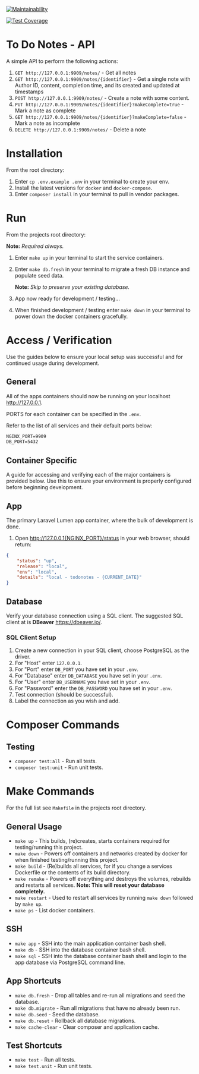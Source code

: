 [![Maintainability](https://api.codeclimate.com/v1/badges/3e79f811702828a15c4f/maintainability)](https://codeclimate.com/repos/5fbba591e9717c26f500064f/maintainability)

[![Test Coverage](https://api.codeclimate.com/v1/badges/3e79f811702828a15c4f/test_coverage)](https://codeclimate.com/repos/5fbba591e9717c26f500064f/test_coverage)

# To Do Notes - API

A simple API to perform the following actions:
1. `GET http://127.0.0.1:9909/notes/` - Get all notes
1. `GET http://127.0.0.1:9909/notes/{identifier}` - Get a single note with Author ID, content, completion time, and its created and updated at timestamps
1. `POST http://127.0.0.1:9909/notes/` - Create a note with some content.
1. `PUT http://127.0.0.1:9909/notes/{identifier}?makeComplete=true` - Mark a note as complete
1. `GET http://127.0.0.1:9909/notes/{identifier}?makeComplete=false` - Mark a note as incomplete
1. `DELETE http://127.0.0.1:9909/notes/` - Delete a note


# Installation

From the root directory:

1. Enter `cp .env.example .env` in your terminal to create your env.
1. Install the latest versions for `docker` and `docker-compose`.
1. Enter `composer install` in your terminal to pull in vendor packages.

# Run

From the projects root directory:

**Note:** *Required always.*

1. Enter `make up` in your terminal to start the service containers.
1. Enter `make db.fresh` in your terminal to migrate a fresh DB
    instance and populate seed data.

    **Note:** *Skip to preserve your existing database.*
1. App now ready for development / testing...
1. When finished development / testing enter `make down` in your terminal
    to power down the docker containers gracefully.

# Access / Verification

Use the guides below to ensure your local setup was successful and
for continued usage during development.

## General

All of the apps containers should now be running on your localhost
<http://127.0.0.1>.

PORTS for each container can be specified in the `.env`.

Refer to the list of all services and their default ports below:

```txt
NGINX_PORT=9909
DB_PORT=5432
```

## Container Specific

A guide for accessing and verifying each of the major containers is
provided below. Use this to ensure your environment is properly configured
before beginning development.

## App

The primary Laravel Lumen app container, where the bulk of development is done.

1. Open <http://127.0.0.1{NGINX_PORT}/status> in your web browser,
    should return:

```json
{
    "status": "up",
    "release": "local",
    "env": "local",
    "details": "local - todonotes - {CURRENT_DATE}"
}
```

## Database

Verify your database connection using a SQL client. The suggested SQL client
at is **DBeaver** <https://dbeaver.io/>.

### SQL Client Setup

1. Create a new connection in your SQL client, choose PostgreSQL as the driver.
1. For "Host" enter `127.0.0.1`.
1. For "Port" enter `DB_PORT` you have set in your `.env`.
1. For "Database" enter `DB_DATABASE` you have set in your `.env`.
1. For "User" enter `DB_USERNAME` you have set in your `.env`.
1. For "Password" enter the `DB_PASSWORD` you have set in your `.env`.
1. Test connection (should be successful).
1. Label the connection as you wish and add.

# Composer Commands

## Testing

- `composer test:all` - Run all tests.
- `composer test:unit` - Run unit tests.

# Make Commands

For the full list see `Makefile` in the projects root directory.

## General Usage

- `make up` - This builds, (re)creates, starts containers required for
    testing/running this project.
- `make down` - Powers off containers and networks created by docker for
    when finished testing/running this project.
- `make build` - (Re)builds all services, for if you change a services
    Dockerfile or the contents of its build directory.
- `make remake` - Powers off everything and destroys the volumes, rebuilds
    and restarts all services.
    **Note: This will reset your database completely.**
- `make restart` - Used to restart all services by running `make down` followed
    by `make up`.
- `make ps` - List docker containers.

## SSH

- `make app` - SSH into the main application container bash shell.
- `make db` - SSH into the database container bash shell.
- `make sql` - SSH into the database container bash shell and login to the
    app database via PostgreSQL command line.

## App Shortcuts

- `make db.fresh` - Drop all tables and re-run all migrations and seed
    the database.
- `make db.migrate` - Run all migrations that have no already been run.
- `make db.seed` - Seed the database.
- `make db.reset` - Rollback all database migrations.
- `make cache-clear` - Clear composer and application cache.

## Test Shortcuts

- `make test` - Run all tests.
- `make test.unit` - Run unit tests.
